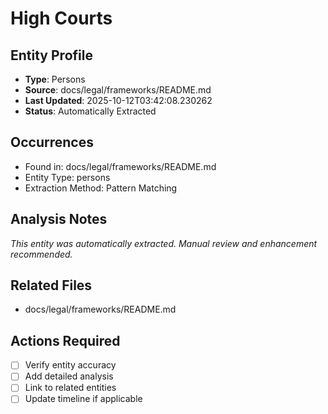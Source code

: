 # High Courts

## Entity Profile
- **Type**: Persons
- **Source**: docs/legal/frameworks/README.md
- **Last Updated**: 2025-10-12T03:42:08.230262
- **Status**: Automatically Extracted

## Occurrences
- Found in: docs/legal/frameworks/README.md
- Entity Type: persons
- Extraction Method: Pattern Matching

## Analysis Notes
*This entity was automatically extracted. Manual review and enhancement recommended.*

## Related Files
- docs/legal/frameworks/README.md

## Actions Required
- [ ] Verify entity accuracy
- [ ] Add detailed analysis
- [ ] Link to related entities
- [ ] Update timeline if applicable

